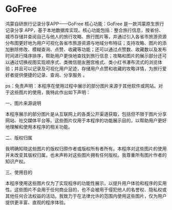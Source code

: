 # GoFree
鸿蒙自研旅行记录分享APP——GoFree
核心功能：GoFree 是一款鸿蒙原生旅行记录分享 APP，基于本地数据库实现。核心功能包括：整合旅行信息，按省份、城市存储并查阅自己与他人的旅行攻略、旅行图片等，并通过引入各省市旅游资源分布图更好地为用户可视化各省市旅游资源与地域分布特征；支持攻略、图片的添加删除修改、模糊查询、点赞、收藏等功能；还可以通过点赞数、收藏数以及发布时间进行降序排序，帮助用户更快地查找到旅行信息；攻略和图片的展示部分还可以通过切换视图实现顺序式、类微信朋友圈宫格式、类小红书瀑布流式的浏览体验；并且可以记录及可视化用户足迹，存储用户点赞和收藏的攻略详情，为旅行爱好者提供便捷的记录、查询、分享服务 。

ps：免责声明：本程序在使用过程中展示的部分图片来源于其他软件或网站。对于这些图片的使用，我特此作出如下声明：

一、图片来源说明

本程序展示的部分图片是从互联网上的各类公开渠道获取，包括但不限于图片分享网站、社交媒体平台等。这些图片仅用于本程序的功能展示目的，以帮助用户更好地理解和使用本程序的相关功能。

二、版权归属

我明确知晓这些图片的版权归原作者或版权所有者所有。本程序对这些图片的使用并未改变其版权归属，也未声称对这些图片拥有任何版权。我尊重所有图片作者的知识产权。

三、使用目的

本程序使用这些图片仅为了实现程序的功能性展示，以提升用户体验和程序的实用性。这些图片不会用于任何商业目的，也不会被用于侵犯他人的名誉权、隐私权或其他任何合法权益的活动。我致力于在法律允许的范围内使用这些图片，仅为用户提供更丰富、直观的程序体验。
